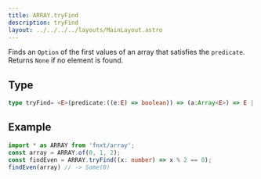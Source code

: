 ```yaml
---
title: ARRAY.tryFind
description: tryFind
layout: ../../../../layouts/MainLayout.astro
---
```


Finds an `Option` of the first values of an array that satisfies the `predicate`. Returns `None` if no element is found. 

## Type
```ts
type tryFind= <E>(predicate:((e:E) => boolean)) => (a:Array<E>) => E | undefind
```

## Example
```ts
import * as ARRAY from 'fnxt/array';
const array = ARRAY.of(0, 1, 2);
const findEven = ARRAY.tryFind((x: number) => x % 2 == 0);
findEven(array) // -> Some(0)
```
